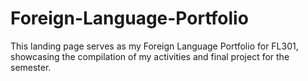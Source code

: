 # Foreign-Language-Portfolio
This landing page serves as my Foreign Language Portfolio for FL301, showcasing the compilation of my activities and final project for the semester.
